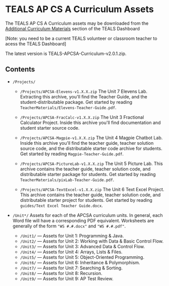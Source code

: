 TEALS AP CS A Curriculum Assets
====================================================================================================

The TEALS AP CS A Curriculum assets may be downloaded from the [Additional Curriculum Materials]
section of the TEALS Dashboard 

[Note: you need to be a current TEALS volunteer or classroom teacher to acess the TEALS Dashboard]

The latest version is TEALS-APCSA-Curriculum-v2.0.1.zip.

Contents
--------

- `/Projects/`

  - <code id="elevens">/Projects/APCSA-Elevens-v1.X.X.zip</code>
    The Unit 7 Elevens Lab. Extracting this archive, you'll find the Teacher Guide,
    and the student-distributable package. Get started by reading
    `TeacherMaterials/Elevens-Teacher-Guide.pdf`.

  - <code id="fraccalc">/Projects/APCSA-FracCalc-v1.X.X.zip</code>
    The Unit 3 Fractional Calculator Project. Inside this archive you'll find documentation and
    student starter source code.

  - <code id="magpie">/Projects/APCSA-Magpie-v1.X.X.zip</code>
    The Unit 4 Magpie Chatbot Lab. Inside this archive you'll find the teacher guide, teacher
    solution source code, and the distributable starter code archive for students. Get started by
    reading `Magpie-Teacher-Guide.pdf`.

  - <code id="picturelab">/Projects/APCSA-PictureLab-v1.X.X.zip</code>
    The Unit 5 Picture Lab. This archive contains the teacher guide, teacher solution code, and
    distributable starter package for students. Get started by reading
    `TeacherMaterials/pixLab-Teacher-Guide.pdf`.

  - <code id="textexcel">/Projects/APCSA-TextExcel-v1.X.X.zip</code>
    The Unit 6 Text Excel Project. This archive contains the teacher guide, teacher solution code,
    and distributable starter project for students. Get started by reading `guides/Text Excel
    Teacher Guide.docx`.

- `/Unit*/`
  Assets for each of the APCSA curriculum units. In general, each Word file will have a
  corresponding PDF equivalent. Worksheets are generally of the form `"WS #.#.docx"` and
  `"WS #.#.pdf"`.

  - `/Unit1/` — Assets for Unit 1: Programming & Java.
  - `/Unit2/` — Assets for Unit 2: Working with Data & Basic Control Flow.
  - `/Unit3/` — Assets for Unit 3: Advanced Data & Control Flow.
  - `/Unit4/` — Assets for Unit 4: Arrays, Lists & Files.
  - `/Unit5/` — Assets for Unit 5: Object-Oriented Programming.
  - `/Unit6/` — Assets for Unit 6: Inheritance & Polymorphism.
  - `/Unit7/` — Assets for Unit 7: Searching & Sorting.
  - `/Unit8/` — Assets for Unit 8: Recursion.
  - `/Unit9/` — Assets for Unit 9: AP Test Review.



[Additional Curriculum Materials]:   https://www.tealsk12.org/dashboard/curriculum-repository/

